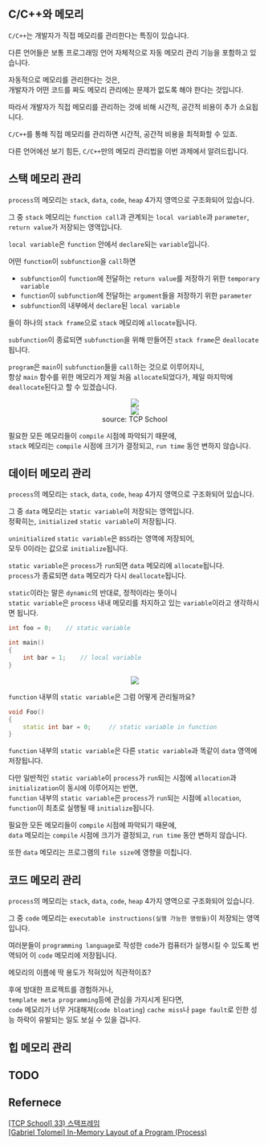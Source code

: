 ## C/C++와 메모리

`C/C++`는 개발자가 직접 메모리를 관리한다는 특징이 있습니다.   

다른 언어들은 보통 프로그래밍 언어 자체적으로 자동 메모리 관리 기능을 포함하고 있습니다.   

자동적으로 메모리를 관리한다는 것은,   
개발자가 어떤 코드를 짜도 메모리 관리에는 문제가 없도록 해야 한다는 것입니다.

따라서 개발자가 직접 메모리를 관리하는 것에 비해 시간적, 공간적 비용이 추가 소요됩니다.

`C/C++`를 통해 직접 메모리를 관리하면 시간적, 공간적 비용을 최적화할 수 있죠.

다른 언어에선 보기 힘든, `C/C++`만의 메모리 관리법을 이번 과제에서 알려드립니다.

## 스택 메모리 관리

`process`의 메모리는 `stack`, `data`, `code`, `heap` 4가지 영역으로 구조화되어 있습니다.

그 중 `stack` 메모리는 `function call`과 관계되는 `local variable`과 `parameter`, `return value`가 저장되는 영역입니다.

`local variable`은 `function` 안에서 `declare`되는 `variable`입니다.   

어떤 `function`이 `subfunction`을 `call`하면

- `subfunction`이 `function`에 전달하는 `return value`를 저장하기 위한 `temporary variable`
- `function`이 `subfunction`에 전달하는 `argument`들을 저장하기 위한 `parameter`
- `subfunction`의 내부에서 `declare`된 `local variable`
  
들이 하나의 `stack frame`으로 `stack` 메모리에 `allocate`됩니다.

`subfunction`이 종료되면 `subfunction`을 위해 만들어진 `stack frame`은 `deallocate`됩니다.

`program`은 `main`이 `subfunction`들을 `call`하는 것으로 이루어지니,   
항상 `main` 함수를 위한 메모리가 제일 처음 `allocate`되었다가, 제일 마지막에 `deallocate`된다고 할 수 있겠습니다.

<div align="center"><image src="https://user-images.githubusercontent.com/73771162/198183159-045e611b-09d8-44fd-84b0-ab24a902d1e8.png"></div>
<div align="center"><image src="https://user-images.githubusercontent.com/73771162/198183173-e0748c84-d08b-40a4-b0f6-2c437e2f7f43.png"></div>
<div align="center">source: TCP School</div>

필요한 모든 메모리들이 `compile` 시점에 파악되기 때문에,   
`stack` 메모리는 `compile` 시점에 크기가 결정되고, `run time` 동안 변하지 않습니다.

## 데이터 메모리 관리

`process`의 메모리는 `stack`, `data`, `code`, `heap` 4가지 영역으로 구조화되어 있습니다.

그 중 `data` 메모리는 `static variable`이 저장되는 영역입니다.   
정확히는, `initialized` `static variable`이 저장됩니다.

`uninitialized` `static variable`은 `BSS`라는 영역에 저장되어,   
모두 0이라는 값으로 `initialize`됩니다.

`static variable`은 `process`가 `run`되면 `data` 메모리에 `allocate`됩니다.   
`process`가 종료되면 `data` 메모리가 다시 `deallocate`됩니다.

`static`이라는 말은 `dynamic`의 반대로, 정적이라는 뜻이니   
`static variable`은 `process` 내내 메모리를 차지하고 있는 `variable`이라고 생각하시면 됩니다.

```cpp
int foo = 0;    // static variable

int main()
{
    int bar = 1;    // local variable
}
```

<div align="center"><image src="https://user-images.githubusercontent.com/73771162/198264867-d91ae869-ba56-416c-ad58-147192a352d5.png"></div>

`function` 내부의 `static variable`은 그럼 어떻게 관리될까요? 

```cpp
void Foo()
{
    static int bar = 0;     // static variable in function
}
```

`function` 내부의 `static variable`은 다른 `static variable`과 똑같이 `data` 영역에 저장됩니다.   

다만 일반적인 `static variable`이 `process`가 `run`되는 시점에 `allocation`과 `initialization`이 동시에 이루어지는 반면,   
`function` 내부의 `static variable`은  `process`가 `run`되는 시점에 `allocation`,   
`function`이 최초로 실행될 때 `initialize`됩니다.

필요한 모든 메모리들이 `compile` 시점에 파악되기 때문에,   
`data` 메모리는 `compile` 시점에 크기가 결정되고, `run time` 동안 변하지 않습니다.

또한 `data` 메모리는 프로그램의 `file size`에 영향을 미칩니다.

## 코드 메모리 관리

`process`의 메모리는 `stack`, `data`, `code`, `heap` 4가지 영역으로 구조화되어 있습니다.

그 중 `code` 메모리는 `executable instructions(실행 가능한 명령들)`이 저장되는 영역입니다.

여러분들이 `programming language`로 작성한 `code`가 컴퓨터가 실행시킬 수 있도록 번역되어 이 `code` 메모리에 저장됩니다.

메모리의 이름에 딱 용도가 적혀있어 직관적이죠?

후에 방대한 프로젝트를 경험하거나,   
`template meta programming`등에 관심을 가지시게 된다면,   
`code` 메모리가 너무 거대해져(`code bloating`) `cache miss`나 `page fault`로 인한 성능 하락이 유발되는 일도 보실 수 있을 겁니다.

## 힙 메모리 관리

## TODO

## Refernece

[\[TCP School\] 33) 스택프레임](http://www.tcpschool.com/c/c_memory_stackframe)   
[\[Gabriel Tolomei\] In-Memory Layout of a Program (Process)](https://gabrieletolomei.wordpress.com/miscellanea/operating-systems/in-memory-layout/)